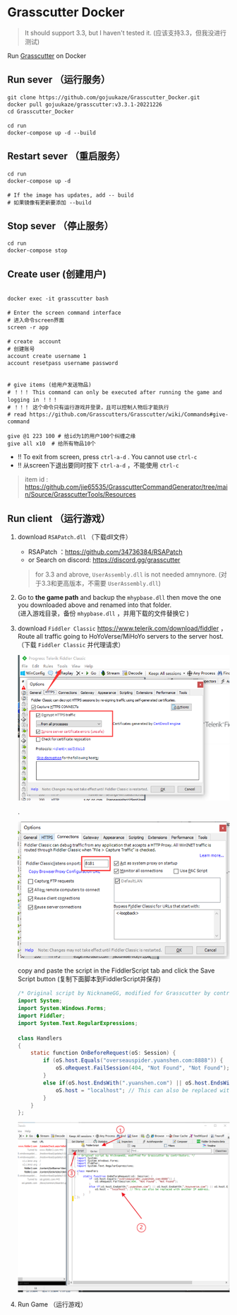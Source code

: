 # Grasscutter Docker

> It should support 3.3, but I haven't tested it. (应该支持3.3，但我没进行测试)

Run [Grasscutter](https://github.com/Grasscutters/Grasscutter)  on Docker

## Run sever （运行服务）

```shell
git clone https://github.com/gojuukaze/Grasscutter_Docker.git
docker pull gojuukaze/grasscutter:v3.3.1-20221226
cd Grasscutter_Docker

cd run
docker-compose up -d --build
```

## Restart sever  （重启服务）

```shell
cd run
docker-compose up -d

# If the image has updates, add -- build
# 如果镜像有更新要添加 --build
```


## Stop sever （停止服务）

```shell
cd run
docker-compose stop
```

## Create user (创建用户)

```shell

docker exec -it grasscutter bash

# Enter the screen command interface
# 进入命令screen界面
screen -r app

# create  account
# 创建账号
account create username 1
account resetpass username password


# give items (给用户发送物品)
# ！！！ This command can only be executed after running the game and logging in ！！！
# ！！！ 这个命令只有运行游戏并登录，且可以控制人物后才能执行
# read https://github.com/Grasscutters/Grasscutter/wiki/Commands#give-command

give @1 223 100 # 给id为1的用户100个纠缠之缘
give all x10  # 给所有物品10个

```
* !! To exit from screen, press `ctrl-a-d` . You cannot use `ctrl-c`
* !! 从screen下退出要同时按下 `ctrl-a-d` ，不能使用 `ctrl-c`

> item id : https://github.com/jie65535/GrasscutterCommandGenerator/tree/main/Source/GrasscutterTools/Resources

## Run client （运行游戏）

1. download `RSAPatch.dll` （下载dll文件）
   * RSAPatch ：https://github.com/34736384/RSAPatch
   * or Search on discord: https://discord.gg/grasscutter
   
   > for 3.3 and abrove,  `UserAssembly.dll` is not needed amnynore. (对于3.3和更高版本，不需要 `UserAssembly.dll`)

2. Go to **the game path** and backup the `mhypbase.dll` then move the one you downloaded above and renamed into that folder.  
   (进入游戏目录，备份 `mhypbase.dll` ，并用下载的文件替换它 )

3. download `Fiddler Classic`  https://www.telerik.com/download/fiddler ，Route all traffic going to HoYoVerse/MiHoYo servers to the server host.  
  （下载 `Fiddler Classic` 并代理请求）

   ![1.png](1.png)  
   
   .
   
   ![2.png](2.png)

   copy and paste the script in the FiddlerScript tab and click the Save Script button (复制下面脚本到FiddlerScript并保存)
   ```java
   /* Original script by NicknameGG, modified for Grasscutter by contributors. */
   import System;
   import System.Windows.Forms;
   import Fiddler;
   import System.Text.RegularExpressions;
   
   class Handlers
   {
       static function OnBeforeRequest(oS: Session) {
           if (oS.host.Equals("overseauspider.yuanshen.com:8888")) {
               oS.oRequest.FailSession(404, "Not Found", "Not Found");
           }
           else if(oS.host.EndsWith(".yuanshen.com") || oS.host.EndsWith(".hoyoverse.com") || oS.host.EndsWith(".mihoyo.com")) {
               oS.host = "localhost"; // This can also be replaced with another IP address.
           }
       }
   };
   ```
   ![3.png](3.png)

4. Run Game （运行游戏）
